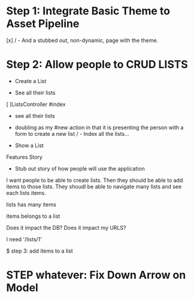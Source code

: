 # Step 1: Integrate Basic Theme to Asset Pipeline

[x] / - And a stubbed out, non-dynamic, page with the theme.



# Step 2: Allow people to CRUD LISTS

- Create a List


- See all their lists


[ ]ListsController
  #index
  - see all their lists
  - doubling as my #new action in that it is presenting the person with a form to create a new list
  / - Index all the lists...



- Show a List

Features Story
- Stub out story of how people will use the application

I want people to be able to create lists. Then they should be able to add items to those lists. They shoudl be able to navigate many lists and see each lists items.

lists
  has many items

items
  belongs to a list







Does it impact the DB?
Does it impact my URLS?

I need '/lists/1'





$ step 3: add items to a list


# STEP whatever: Fix Down Arrow on Model
